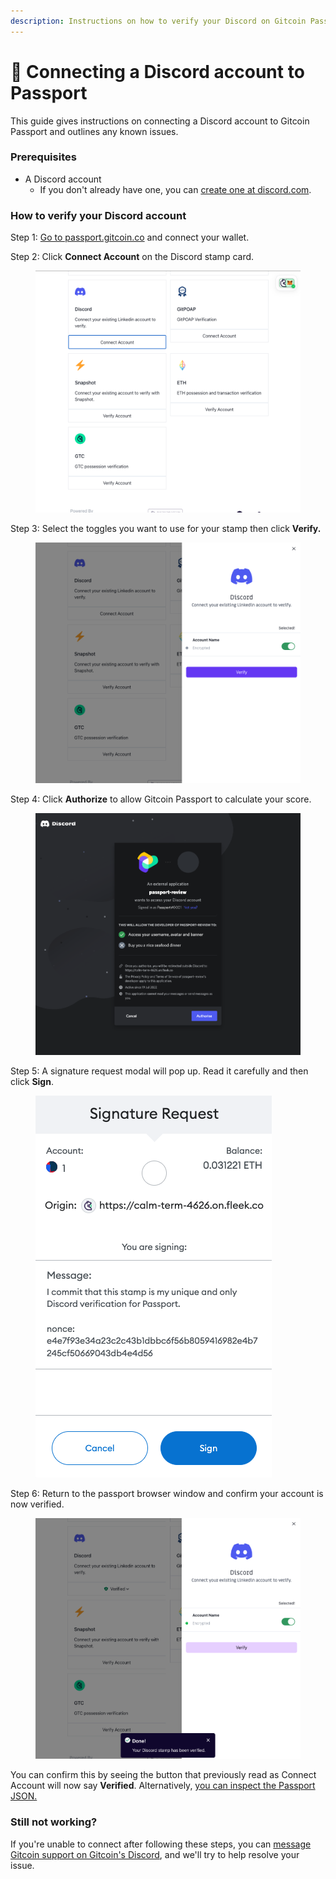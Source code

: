 ```yaml
---
description: Instructions on how to verify your Discord on Gitcoin Passport.
---
```


# 🔌 Connecting a Discord account to Passport

This guide gives instructions on connecting a Discord account to Gitcoin Passport and outlines any known issues.

### Prerequisites

* A Discord account
  * If you don't already have one, you can [create one at discord.com](https://discord.com/).

### How to verify your **Discord account**

Step 1: [Go to passport.gitcoin.co](https://passport.gitcoin.co/) and connect your wallet.

Step 2: Click **Connect Account** on the Discord stamp card.

<figure><img src="../../.gitbook/assets/discord-one.png" alt=""><figcaption></figcaption></figure>

Step 3: Select the toggles you want to use for your stamp then click **Verify.**

<figure><img src="../../.gitbook/assets/discord-two.png" alt=""><figcaption></figcaption></figure>

Step 4: Click **Authorize** to allow Gitcoin Passport to calculate your score.

<figure><img src="../../.gitbook/assets/discord-three.png" alt=""><figcaption></figcaption></figure>

Step 5: A signature request modal will pop up. Read it carefully and then click **Sign**.

<figure><img src="../../.gitbook/assets/discord-four.png" alt=""><figcaption></figcaption></figure>

Step 6: Return to the passport browser window and confirm your account is now verified.

<figure><img src="../../.gitbook/assets/discord-five.png" alt=""><figcaption></figcaption></figure>

You can confirm this by seeing the button that previously read as Connect Account will now say **Verified**. Alternatively, [you can inspect the Passport JSON.](../common-questions/how-to-access-your-passport-json.md)

### Still not working?

If you're unable to connect after following these steps, you can [message Gitcoin support on Gitcoin's Discord](https://discord.gg/b5PEjyVFXT), and we'll try to help resolve your issue.
